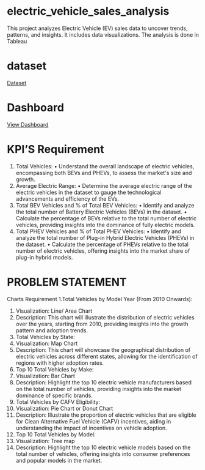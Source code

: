 # electric_vehicle_sales_analysis
This project analyzes Electric Vehicle (EV) sales data to uncover trends, patterns, and insights. It includes data visualizations. The analysis is done in Tableau
# dataset
<a href="https://github.com/ayusha-itty/electric_vehicle_sales_analysis/raw/main/Electric_Vehicle_Population_Data.csv">Dataset</a>
# Dashboard
<a href="https://public.tableau.com/app/profile/ayusha.itty/viz/ElectricVehicleDataAnalysis_17152843563920/Dashboard1">View Dashboard</a>
# KPI’S Requirement
1. Total Vehicles:
• Understand the overall landscape of electric vehicles, encompassing both BEVs and PHEVs, to assess the
market's size and growth.
2. Average Electric Range:
• Determine the average electric range of the electric vehicles in the dataset to gauge the technological
advancements and efficiency of the EVs.
3. Total BEV Vehicles and % of Total BEV Vehicles:
• Identify and analyze the total number of Battery Electric Vehicles (BEVs) in the dataset.
• Calculate the percentage of BEVs relative to the total number of electric vehicles, providing insights into
the dominance of fully electric models.
4. Total PHEV Vehicles and % of Total PHEV Vehicles:
• Identify and analyze the total number of Plug-in Hybrid Electric Vehicles (PHEVs) in the dataset.
• Calculate the percentage of PHEVs relative to the total number of electric vehicles, offering insights into the market share of plug-in hybrid models.

# PROBLEM STATEMENT
Charts Requirement
1.Total Vehicles by Model Year (From 2010 Onwards):
1. Visualization: Line/ Area Chart
2. Description: This chart will illustrate the distribution of electric vehicles over the years, starting from 2010,
providing insights into the growth pattern and adoption trends.
2. Total Vehicles by State:
3. Visualization: Map Chart
4. Description: This chart will showcase the geographical distribution of electric vehicles across different states, allowing for the identification of regions with higher adoption rates.
3. Top 10 Total Vehicles by Make:
5. Visualization: Bar Chart
6. Description: Highlight the top 10 electric vehicle manufacturers based on the total number of vehicles,
providing insights into the market dominance of specific brands.
4. Total Vehicles by CAFV Eligibility:
7. Visualization: Pie Chart or Donut Chart
8. Description: Illustrate the proportion of electric vehicles that are eligible for Clean Alternative Fuel Vehicle
(CAFV) incentives, aiding in understanding the impact of incentives on vehicle adoption.
5. Top 10 Total Vehicles by Model:
9. Visualization: Tree map
10. Description: Highlight the top 10 electric vehicle models based on the total number of vehicles, offering
insights into consumer preferences and popular models in the market.
